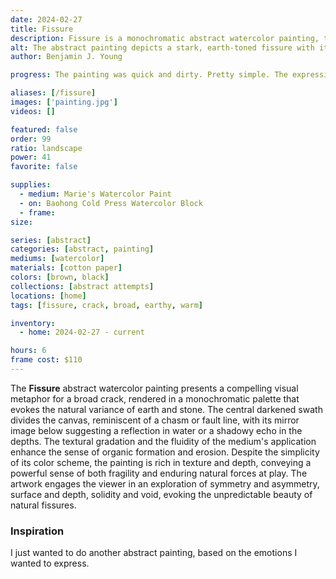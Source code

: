 ```yaml
---
date: 2024-02-27
title: Fissure
description: Fissure is a monochromatic abstract watercolor painting, that I just felt like expressing in a painting one evening.
alt: The abstract painting depicts a stark, earth-toned fissure with its reflection, conveying a sense of division or a singular broad crack.
author: Benjamin J. Young

progress: The painting was quick and dirty. Pretty simple. The expression only lasted a hour.

aliases: [/fissure]
images: ['painting.jpg']
videos: []

featured: false
order: 99
ratio: landscape
power: 41
favorite: false

supplies:
  - medium: Marie's Watercolor Paint
  - on: Baohong Cold Press Watercolor Block
  - frame: 
size: 

series: [abstract]
categories: [abstract, painting]
mediums: [watercolor]
materials: [cotton paper]
colors: [brown, black]
collections: [abstract attempts]
locations: [home]
tags: [fissure, crack, broad, earthy, warm]

inventory:
  - home: 2024-02-27 - current

hours: 6
frame cost: $110
---
```


The **Fissure** abstract watercolor painting presents a compelling visual metaphor for a broad crack, rendered in a monochromatic palette that evokes the natural variance of earth and stone. The central darkened swath divides the canvas, reminiscent of a chasm or fault line, with its mirror image below suggesting a reflection in water or a shadowy echo in the depths. The textural gradation and the fluidity of the medium's application enhance the sense of organic formation and erosion. Despite the simplicity of its color scheme, the painting is rich in texture and depth, conveying a powerful sense of both fragility and enduring natural forces at play. The artwork engages the viewer in an exploration of symmetry and asymmetry, surface and depth, solidity and void, evoking the unpredictable beauty of natural fissures.

<!--more-->

### Inspiration ###

I just wanted to do another abstract painting, based on the emotions I wanted to express.